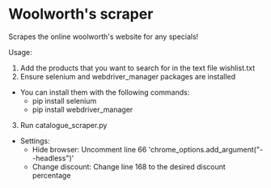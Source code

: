 # Woolworth's scraper
Scrapes the online woolworth's website for any specials!

Usage:
1. Add the products that you want to search for in the text file wishlist.txt
2. Ensure selenium and webdriver_manager packages are installed
  - You can install them with the following commands:
    - pip install selenium
    - pip install webdriver_manager
3. Run catalogue_scraper.py
  - Settings:
    - Hide browser: Uncomment line 66 'chrome_options.add_argument("--headless")'
    - Change discount: Change line 168 to the desired discount percentage
